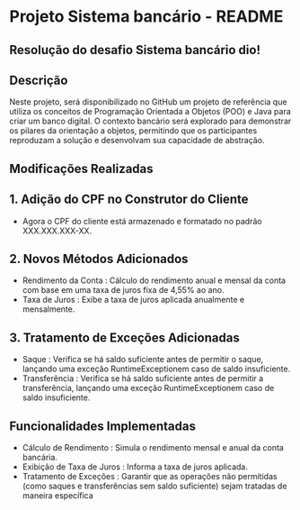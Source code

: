 # Projeto Sistema bancário - README

## Resolução do desafio  Sistema bancário  dio!

## Descrição
Neste projeto, será disponibilizado no GitHub um projeto de referência que utiliza os conceitos de Programação Orientada a Objetos (POO) e Java para criar um banco digital. O contexto bancário será explorado para demonstrar os pilares da orientação a objetos, permitindo que os participantes reproduzam a solução e desenvolvam sua capacidade de abstração.

## Modificações Realizadas

## 1. Adição do CPF no Construtor do Cliente
-  Agora o CPF do cliente está armazenado e formatado no padrão XXX.XXX.XXX-XX.

## 2. Novos Métodos Adicionados
-  Rendimento da Conta : Cálculo do rendimento anual e mensal da conta com base em uma taxa de juros fixa de 4,55% ao ano.
-  Taxa de Juros : Exibe a taxa de juros aplicada anualmente e mensalmente.

## 3. Tratamento de Exceções Adicionadas
-  Saque : Verifica se há saldo suficiente antes de permitir o saque, lançando uma exceção RuntimeExceptionem caso de saldo insuficiente.
-  Transferência : Verifica se há saldo suficiente antes de permitir a transferência, lançando uma exceção RuntimeExceptionem caso de saldo insuficiente.

## Funcionalidades Implementadas
- Cálculo de Rendimento : Simula o rendimento mensal e anual da conta bancária.
- Exibição de Taxa de Juros : Informa a taxa de juros aplicada.
- Tratamento de Exceções : Garantir que as operações não permitidas (como saques e transferências sem saldo suficiente) sejam tratadas de maneira específica



